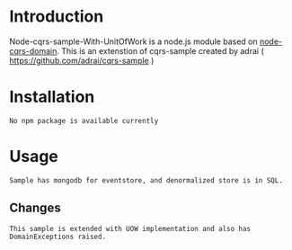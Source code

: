 # Introduction

Node-cqrs-sample-With-UnitOfWork is a node.js module based on [node-cqrs-domain](https://github.com/bkak/node-cqrs-domain/).
This is an extenstion of cqrs-sample created by adrai ( https://github.com/adrai/cqrs-sample )

# Installation

    No npm package is available currently

# Usage
	Sample has mongodb for eventstore, and denormalized store is in SQL. 	

## Changes
	This sample is extended with UOW implementation and also has DomainExceptions raised.

	
